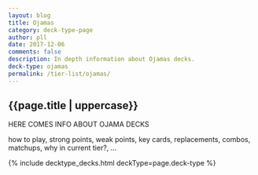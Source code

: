 ```yaml
---
layout: blog
title: Ojamas
category: deck-type-page
author: pll
date: 2017-12-06
comments: false
description: In depth information about Ojamas decks.
deck-type: ojamas
permalink: /tier-list/ojamas/ 
---
```


<div class="section">
    <h2>{{page.title | uppercase}}</h2>
    <p>HERE COMES INFO ABOUT OJAMA DECKS</p>
    <p>how to play, strong points, weak points, key cards, replacements, combos, matchups, why in current tier?, ...</p>
</div>

{% include decktype_decks.html deckType=page.deck-type %}